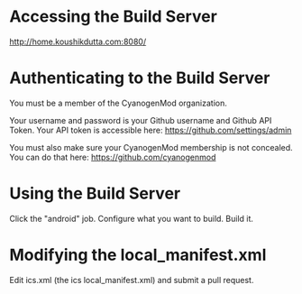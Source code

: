 # Accessing the Build Server
http://home.koushikdutta.com:8080/

# Authenticating to the Build Server
You must be a member of the CyanogenMod organization.

Your username and password is your Github username and Github API Token.
Your API token is accessible here:
https://github.com/settings/admin

You must also make sure your CyanogenMod membership is not concealed. You can do that here:
https://github.com/cyanogenmod

# Using the Build Server
Click the "android" job.
Configure what you want to build.
Build it.

# Modifying the local_manifest.xml
Edit ics.xml (the ics local_manifest.xml) and submit a pull request.